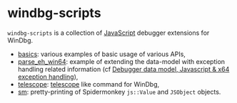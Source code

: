 # windbg-scripts

`windbg-scripts` is a collection of [JavaScript](https://docs.microsoft.com/en-us/windows-hardware/drivers/debugger/javascript-debugger-scripting) debugger extensions  for WinDbg.

* [basics](https://github.com/0vercl0k/windbg-scripts/tree/master/basics): various examples of basic usage of various APIs,
* [parse_eh_win64](https://github.com/0vercl0k/windbg-scripts/blob/master/parse_eh_win64): example of extending the data-model with exception handling related information (cf [Debugger data model, Javascript & x64 exception handling](https://doar-e.github.io/blog/2017/12/01/debugger-data-model/)),
* [telescope](https://github.com/0vercl0k/windbg-scripts/blob/master/telescope): [telescope](https://gef.readthedocs.io/en/latest/commands/dereference/) like command for WinDbg,
* [sm](https://github.com/0vercl0k/windbg-scripts/blob/master/sm): pretty-printing of Spidermonkey `js::Value` and `JSObject` objects.

